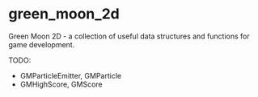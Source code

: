 # green_moon_2d

Green Moon 2D - a collection of useful data structures and functions for game development.

TODO:
- GMParticleEmitter, GMParticle
- GMHighScore, GMScore

